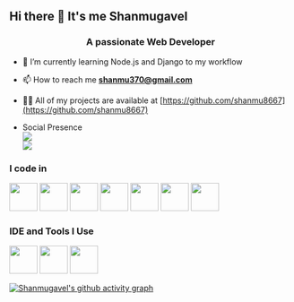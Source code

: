 
## Hi there 👋 It's me Shanmugavel

<h3 align="center">A passionate Web Developer</h3>
                                          
- 🌱 I’m currently learning Node.js and Django to my workflow
- 📫 How to reach me **shanmu370@gmail.com**
- 👨‍💻 All of my projects are available at [https://github.com/shanmu8667](https://github.com/shanmu8667)


- Social Presence
<br />[<img src="https://img.shields.io/badge/LinkedIn-0077B5?style=for-the-badge&logo=linkedin&logoColor=white" />](http://linkedin.com/in/shanmugavel-s-54123b255) <br/> [<img src="https://img.shields.io/badge/instagram-d62976?style=for-the-badge&logo=instagram&logoColor=white" />](https://www.instagram.com/@_shannmu_/)

### I code in
<img width="50" height="50" src="https://img.icons8.com/officexs/40/php-logo.png"/> <img height="50" width="50" src="https://img.icons8.com/color/48/000000/html-5.png" /> 
<img height="50" width="50" src="https://img.icons8.com/color/48/000000/css3.png" /> <img height="50" width="50" src="https://img.icons8.com/color/48/000000/bootstrap.png" />
<img height="50" width="50" src="https://img.icons8.com/color/48/000000/javascript.png"/>  <img height="50" width="50" src="https://img.icons8.com/color/48/000000/react-native.png"/>
<img height="50" width="50" src="https://img.icons8.com/color/48/000000/mysql-logo.png"/> 

### IDE and Tools I Use
<img height="50" width="50" src="https://img.icons8.com/color/48/000000/visual-studio-code-2019.png"/> <img height="50" width="50" src="https://img.icons8.com/color/48/000000/pycharm.png"/>
<img height="50" width="50" src="https://img.icons8.com/color/50/000000/git.png"/> 

[![Shanmugavel's github activity graph](https://github-readme-activity-graph.vercel.app/graph?username=shanmu8667&bg_color=0d0d0d&color=f6f4f6&line=cd3cd7&point=403d3d&area=true&hide_border=true)](https://github.com/ashutosh00710/github-readme-activity-graph)

